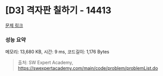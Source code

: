 # [D3] 격자판 칠하기 - 14413 

[문제 링크](https://swexpertacademy.com/main/code/problem/problemDetail.do?contestProbId=AYEXgKnKKg0DFARx) 

### 성능 요약

메모리: 13,680 KB, 시간: 9 ms, 코드길이: 1,176 Bytes



> 출처: SW Expert Academy, https://swexpertacademy.com/main/code/problem/problemList.do